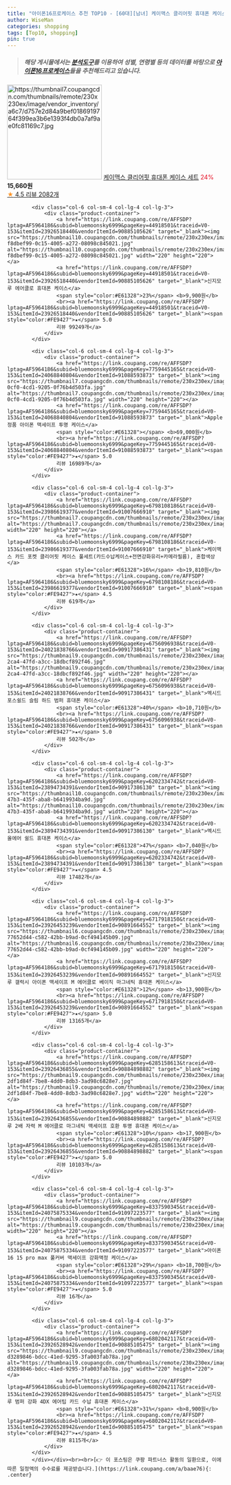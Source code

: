 ```yaml
---
title: "아이폰16프로케이스 추천 TOP10 - [60대][남녀] 케이맥스 클리어핏 휴대폰 케이스 세트"
author: WiseMan
categories: shopping
tags: [Top10, shopping]
pin: true
---
```


> ##### 해당 게시물에서는 [**분석도구**](https://itemscout.io/)를 이용하여 **성별**, **연령별** 등의 데이터를 바탕으로 [**아이폰16프로케이스**](https://link.coupang.com/a/baae76)들을 추천해드리고 있습니다.
<div class="container"><div class="row">
            <div class="col-6 col-sm-4 col-lg-4 col-lg-3">
                <div class="product-container">
                    <a href="https://link.coupang.com/re/AFFSDP?lptag=AF5964186&subid=bluemoonsky6999&pageKey=6308607268&traceid=V0-153&itemId=23986819742&vendorItemId=91007866235" target="_blank"><img src="https://thumbnail7.coupangcdn.com/thumbnails/remote/230x230ex/image/vendor_inventory/a6c7/d757e2d84a9bef0186919764f399ea3b6e1393f4db0a7af9ae0fc81169c7.jpg" alt="https://thumbnail7.coupangcdn.com/thumbnails/remote/230x230ex/image/vendor_inventory/a6c7/d757e2d84a9bef0186919764f399ea3b6e1393f4db0a7af9ae0fc81169c7.jpg" width="220" height="220"></a>
                    <a href="https://link.coupang.com/re/AFFSDP?lptag=AF5964186&subid=bluemoonsky6999&pageKey=6308607268&traceid=V0-153&itemId=23986819742&vendorItemId=91007866235" target="_blank">케이맥스 클리어핏 휴대폰 케이스 세트</a>
                    <span style="color:#E61328">24%</span> <b>15,660원</b>
                    <br><a href="https://link.coupang.com/re/AFFSDP?lptag=AF5964186&subid=bluemoonsky6999&pageKey=6308607268&traceid=V0-153&itemId=23986819742&vendorItemId=91007866235" target="_blank"><span style="color:#FE9427">★</span> 4.5
                    리뷰 2082개</a>
                </div>
            </div>
            
            <div class="col-6 col-sm-4 col-lg-4 col-lg-3">
                <div class="product-container">
                    <a href="https://link.coupang.com/re/AFFSDP?lptag=AF5964186&subid=bluemoonsky6999&pageKey=44918501&traceid=V0-153&itemId=23926518440&vendorItemId=90885105626" target="_blank"><img src="https://thumbnail10.coupangcdn.com/thumbnails/remote/230x230ex/image/retail/images/2879115793719939-f8dbef99-0c15-4005-a272-08098c845021.jpg" alt="https://thumbnail10.coupangcdn.com/thumbnails/remote/230x230ex/image/retail/images/2879115793719939-f8dbef99-0c15-4005-a272-08098c845021.jpg" width="220" height="220"></a>
                    <a href="https://link.coupang.com/re/AFFSDP?lptag=AF5964186&subid=bluemoonsky6999&pageKey=44918501&traceid=V0-153&itemId=23926518440&vendorItemId=90885105626" target="_blank">신지모루 에어클로 휴대폰 케이스</a>
                    <span style="color:#E61328">23%</span> <b>9,900원</b>
                    <br><a href="https://link.coupang.com/re/AFFSDP?lptag=AF5964186&subid=bluemoonsky6999&pageKey=44918501&traceid=V0-153&itemId=23926518440&vendorItemId=90885105626" target="_blank"><span style="color:#FE9427">★</span> 5.0
                    리뷰 99249개</a>
                </div>
            </div>
            
            <div class="col-6 col-sm-4 col-lg-4 col-lg-3">
                <div class="product-container">
                    <a href="https://link.coupang.com/re/AFFSDP?lptag=AF5964186&subid=bluemoonsky6999&pageKey=7759445165&traceid=V0-153&itemId=24068840804&vendorItemId=91088593873" target="_blank"><img src="https://thumbnail7.coupangcdn.com/thumbnails/remote/230x230ex/image/retail/images/2024/09/10/9/2/360d25b7-0cf0-4cd1-9205-0f76b4d503fa.jpg" alt="https://thumbnail7.coupangcdn.com/thumbnails/remote/230x230ex/image/retail/images/2024/09/10/9/2/360d25b7-0cf0-4cd1-9205-0f76b4d503fa.jpg" width="220" height="220"></a>
                    <a href="https://link.coupang.com/re/AFFSDP?lptag=AF5964186&subid=bluemoonsky6999&pageKey=7759445165&traceid=V0-153&itemId=24068840804&vendorItemId=91088593873" target="_blank">Apple 정품 아이폰 맥세이프 투명 케이스</a>
                    <span style="color:#E61328"></span> <b>69,000원</b>
                    <br><a href="https://link.coupang.com/re/AFFSDP?lptag=AF5964186&subid=bluemoonsky6999&pageKey=7759445165&traceid=V0-153&itemId=24068840804&vendorItemId=91088593873" target="_blank"><span style="color:#FE9427">★</span> 5.0
                    리뷰 16989개</a>
                </div>
            </div>
            
            <div class="col-6 col-sm-4 col-lg-4 col-lg-3">
                <div class="product-container">
                    <a href="https://link.coupang.com/re/AFFSDP?lptag=AF5964186&subid=bluemoonsky6999&pageKey=6798108186&traceid=V0-153&itemId=23986619377&vendorItemId=91007666910" target="_blank"><img src="https://thumbnail7.coupangcdn.com/thumbnails/remote/230x230ex/image/vendor_inventory/e4d3/8be22a0ac1f901bb7f82186228cebaeeffed12f2cc2ca7a234fb0d88c276.jpg" alt="https://thumbnail7.coupangcdn.com/thumbnails/remote/230x230ex/image/vendor_inventory/e4d3/8be22a0ac1f901bb7f82186228cebaeeffed12f2cc2ca7a234fb0d88c276.jpg" width="220" height="220"></a>
                    <a href="https://link.coupang.com/re/AFFSDP?lptag=AF5964186&subid=bluemoonsky6999&pageKey=6798108186&traceid=V0-153&itemId=23986619377&vendorItemId=91007666910" target="_blank">케이맥스 카드 포켓 클리어핏 케이스 풀세트(카드수납케이스+전면강화유리+카메라필름), 혼합색상</a>
                    <span style="color:#E61328">16%</span> <b>19,810원</b>
                    <br><a href="https://link.coupang.com/re/AFFSDP?lptag=AF5964186&subid=bluemoonsky6999&pageKey=6798108186&traceid=V0-153&itemId=23986619377&vendorItemId=91007666910" target="_blank"><span style="color:#FE9427">★</span> 4.5
                    리뷰 619개</a>
                </div>
            </div>
            
            <div class="col-6 col-sm-4 col-lg-4 col-lg-3">
                <div class="product-container">
                    <a href="https://link.coupang.com/re/AFFSDP?lptag=AF5964186&subid=bluemoonsky6999&pageKey=6756096938&traceid=V0-153&itemId=24021838766&vendorItemId=90917386431" target="_blank"><img src="https://thumbnail9.coupangcdn.com/thumbnails/remote/230x230ex/image/retail/images/2024/08/13/17/0/e4a7914b-2ca4-47fd-a3cc-18dbcf892f46.jpg" alt="https://thumbnail9.coupangcdn.com/thumbnails/remote/230x230ex/image/retail/images/2024/08/13/17/0/e4a7914b-2ca4-47fd-a3cc-18dbcf892f46.jpg" width="220" height="220"></a>
                    <a href="https://link.coupang.com/re/AFFSDP?lptag=AF5964186&subid=bluemoonsky6999&pageKey=6756096938&traceid=V0-153&itemId=24021838766&vendorItemId=90917386431" target="_blank">멕시드 포스쉴드 슬림 하드 범퍼 휴대폰 케이스</a>
                    <span style="color:#E61328">40%</span> <b>10,710원</b>
                    <br><a href="https://link.coupang.com/re/AFFSDP?lptag=AF5964186&subid=bluemoonsky6999&pageKey=6756096938&traceid=V0-153&itemId=24021838766&vendorItemId=90917386431" target="_blank"><span style="color:#FE9427">★</span> 5.0
                    리뷰 502개</a>
                </div>
            </div>
            
            <div class="col-6 col-sm-4 col-lg-4 col-lg-3">
                <div class="product-container">
                    <a href="https://link.coupang.com/re/AFFSDP?lptag=AF5964186&subid=bluemoonsky6999&pageKey=6202334742&traceid=V0-153&itemId=23894734391&vendorItemId=90917386130" target="_blank"><img src="https://thumbnail10.coupangcdn.com/thumbnails/remote/230x230ex/image/retail/images/2024/08/13/17/1/3b8bfe1e-47b3-435f-aba8-b6419934ba9d.jpg" alt="https://thumbnail10.coupangcdn.com/thumbnails/remote/230x230ex/image/retail/images/2024/08/13/17/1/3b8bfe1e-47b3-435f-aba8-b6419934ba9d.jpg" width="220" height="220"></a>
                    <a href="https://link.coupang.com/re/AFFSDP?lptag=AF5964186&subid=bluemoonsky6999&pageKey=6202334742&traceid=V0-153&itemId=23894734391&vendorItemId=90917386130" target="_blank">멕시드 올에어 쉴드 휴대폰 케이스</a>
                    <span style="color:#E61328">47%</span> <b>7,040원</b>
                    <br><a href="https://link.coupang.com/re/AFFSDP?lptag=AF5964186&subid=bluemoonsky6999&pageKey=6202334742&traceid=V0-153&itemId=23894734391&vendorItemId=90917386130" target="_blank"><span style="color:#FE9427">★</span> 4.5
                    리뷰 17482개</a>
                </div>
            </div>
            
            <div class="col-6 col-sm-4 col-lg-4 col-lg-3">
                <div class="product-container">
                    <a href="https://link.coupang.com/re/AFFSDP?lptag=AF5964186&subid=bluemoonsky6999&pageKey=6717918150&traceid=V0-153&itemId=23926453239&vendorItemId=90891664552" target="_blank"><img src="https://thumbnail6.coupangcdn.com/thumbnails/remote/230x230ex/image/retail/images/355688067068038-77652d44-c582-42bb-b9ad-0cf494145b09.jpg" alt="https://thumbnail6.coupangcdn.com/thumbnails/remote/230x230ex/image/retail/images/355688067068038-77652d44-c582-42bb-b9ad-0cf494145b09.jpg" width="220" height="220"></a>
                    <a href="https://link.coupang.com/re/AFFSDP?lptag=AF5964186&subid=bluemoonsky6999&pageKey=6717918150&traceid=V0-153&itemId=23926453239&vendorItemId=90891664552" target="_blank">신지모루 갤럭시 아이폰 맥세이프 M 에어클로 베이직 마그네틱 휴대폰 케이스</a>
                    <span style="color:#E61328">12%</span> <b>13,900원</b>
                    <br><a href="https://link.coupang.com/re/AFFSDP?lptag=AF5964186&subid=bluemoonsky6999&pageKey=6717918150&traceid=V0-153&itemId=23926453239&vendorItemId=90891664552" target="_blank"><span style="color:#FE9427">★</span> 5.0
                    리뷰 13165개</a>
                </div>
            </div>
            
            <div class="col-6 col-sm-4 col-lg-4 col-lg-3">
                <div class="product-container">
                    <a href="https://link.coupang.com/re/AFFSDP?lptag=AF5964186&subid=bluemoonsky6999&pageKey=6285158613&traceid=V0-153&itemId=23926436855&vendorItemId=90884898882" target="_blank"><img src="https://thumbnail9.coupangcdn.com/thumbnails/remote/230x230ex/image/retail/images/1389522534450013-2df1d84f-7be8-4dd0-8db3-3ad98c6828e7.jpg" alt="https://thumbnail9.coupangcdn.com/thumbnails/remote/230x230ex/image/retail/images/1389522534450013-2df1d84f-7be8-4dd0-8db3-3ad98c6828e7.jpg" width="220" height="220"></a>
                    <a href="https://link.coupang.com/re/AFFSDP?lptag=AF5964186&subid=bluemoonsky6999&pageKey=6285158613&traceid=V0-153&itemId=23926436855&vendorItemId=90884898882" target="_blank">신지모루 2배 자력 M 에어클로 마그네틱 맥세이프 호환 투명 휴대폰 케이스</a>
                    <span style="color:#E61328">10%</span> <b>17,900원</b>
                    <br><a href="https://link.coupang.com/re/AFFSDP?lptag=AF5964186&subid=bluemoonsky6999&pageKey=6285158613&traceid=V0-153&itemId=23926436855&vendorItemId=90884898882" target="_blank"><span style="color:#FE9427">★</span> 5.0
                    리뷰 10103개</a>
                </div>
            </div>
            
            <div class="col-6 col-sm-4 col-lg-4 col-lg-3">
                <div class="product-container">
                    <a href="https://link.coupang.com/re/AFFSDP?lptag=AF5964186&subid=bluemoonsky6999&pageKey=8337590345&traceid=V0-153&itemId=24075875334&vendorItemId=91097223577" target="_blank"><img src="https://thumbnail9.coupangcdn.com/thumbnails/remote/230x230ex/image/vendor_inventory/c08d/de09d8b740dacd406cf989daa5a48b5f18165482c8eafceeddff5e00be18.jpg" alt="https://thumbnail9.coupangcdn.com/thumbnails/remote/230x230ex/image/vendor_inventory/c08d/de09d8b740dacd406cf989daa5a48b5f18165482c8eafceeddff5e00be18.jpg" width="220" height="220"></a>
                    <a href="https://link.coupang.com/re/AFFSDP?lptag=AF5964186&subid=bluemoonsky6999&pageKey=8337590345&traceid=V0-153&itemId=24075875334&vendorItemId=91097223577" target="_blank">아이폰16 15 pro max 풀커버 맥세이프 강화액정 케이스</a>
                    <span style="color:#E61328">29%</span> <b>18,700원</b>
                    <br><a href="https://link.coupang.com/re/AFFSDP?lptag=AF5964186&subid=bluemoonsky6999&pageKey=8337590345&traceid=V0-153&itemId=24075875334&vendorItemId=91097223577" target="_blank"><span style="color:#FE9427">★</span> 5.0
                    리뷰 16개</a>
                </div>
            </div>
            
            <div class="col-6 col-sm-4 col-lg-4 col-lg-3">
                <div class="product-container">
                    <a href="https://link.coupang.com/re/AFFSDP?lptag=AF5964186&subid=bluemoonsky6999&pageKey=6802042117&traceid=V0-153&itemId=23926528942&vendorItemId=90885105475" target="_blank"><img src="https://thumbnail9.coupangcdn.com/thumbnails/remote/230x230ex/image/retail/images/2879617306242603-d3289846-bdcc-41ed-9295-3fa003fab78a.jpg" alt="https://thumbnail9.coupangcdn.com/thumbnails/remote/230x230ex/image/retail/images/2879617306242603-d3289846-bdcc-41ed-9295-3fa003fab78a.jpg" width="220" height="220"></a>
                    <a href="https://link.coupang.com/re/AFFSDP?lptag=AF5964186&subid=bluemoonsky6999&pageKey=6802042117&traceid=V0-153&itemId=23926528942&vendorItemId=90885105475" target="_blank">신지모루 범퍼 강화 4DX 에어팁 카드 수납 휴대폰 케이스</a>
                    <span style="color:#E61328">31%</span> <b>8,900원</b>
                    <br><a href="https://link.coupang.com/re/AFFSDP?lptag=AF5964186&subid=bluemoonsky6999&pageKey=6802042117&traceid=V0-153&itemId=23926528942&vendorItemId=90885105475" target="_blank"><span style="color:#FE9427">★</span> 4.5
                    리뷰 8115개</a>
                </div>
            </div>
            </div></div><br><br>[👉 이 포스팅은 쿠팡 파트너스 활동의 일환으로, 이에 따른 일정액의 수수료를 제공받습니다.](https://link.coupang.com/a/baae76){: .center}